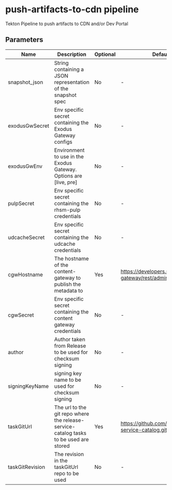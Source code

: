 # push-artifacts-to-cdn pipeline

Tekton Pipeline to push artifacts to CDN and/or Dev Portal

## Parameters

| Name            | Description                                                                           | Optional | Default value                                             |
|-----------------|---------------------------------------------------------------------------------------|----------|-----------------------------------------------------------|
| snapshot_json   | String containing a JSON representation of the snapshot spec                          | No       | -                                                         |
| exodusGwSecret  | Env specific secret containing the Exodus Gateway configs                             | No       | -                                                         |
| exodusGwEnv     | Environment to use in the Exodus Gateway. Options are [live, pre]                     | No       | -                                                         |
| pulpSecret      | Env specific secret containing the rhsm-pulp credentials                              | No       | -                                                         |
| udcacheSecret   | Env specific secret containing the udcache credentials                                | No       | -                                                         |
| cgwHostname     | The hostname of the content-gateway to publish the metadata to                        | Yes      | https://developers.redhat.com/content-gateway/rest/admin  |
| cgwSecret       | Env specific secret containing the content gateway credentials                        | No       | -                                                         |
| author          | Author taken from Release to be used for checksum signing                             | No       | -                                                         |
| signingKeyName  | signing key name to be used for checksum signing                                      | No       | -                                                         |
| taskGitUrl      | The url to the git repo where the release-service-catalog tasks to be used are stored | Yes      | https://github.com/konflux-ci/release-service-catalog.git |
| taskGitRevision | The revision in the taskGitUrl repo to be used                                        | No       | -                                                         |
